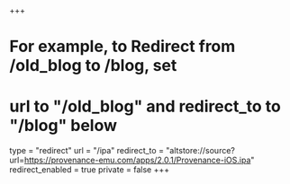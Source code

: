 +++
# For example, to Redirect from /old_blog to /blog, set 
# url to "/old_blog" and redirect_to to "/blog" below
type = "redirect"
url = "/ipa"
redirect_to = "altstore://source?url=https://provenance-emu.com/apps/2.0.1/Provenance-iOS.ipa"
redirect_enabled = true
private = false
+++